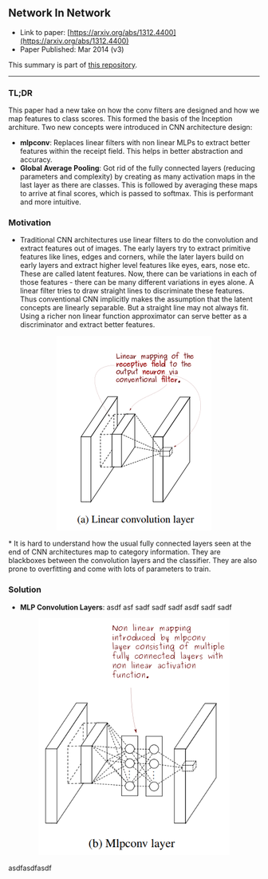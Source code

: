 ## Network In Network

* Link to paper: [https://arxiv.org/abs/1312.4400](https://arxiv.org/abs/1312.4400)
* Paper Published: Mar 2014 (v3)

This summary is part of [this repository](https://github.com/anandsaha/paper.summaries).

----

### TL;DR 
This paper had a new take on how the conv filters are designed and how we map features to class scores. This formed the basis of the Inception architure. Two new concepts were introduced in CNN architecture design:

* **mlpconv**: Replaces linear filters with non linear MLPs to extract better features within the receipt field. This helps in better abstraction and accuracy.
* **Global Average Pooling**: Got rid of the fully connected layers (reducing parameters and complexity) by creating as many activation maps in the last layer as there are classes. This is followed by averaging these maps to arrive at final scores, which is passed to softmax. This is performant and more intuitive.


### Motivation

* Traditional CNN architectures use linear filters to do the convolution and extract features out of images. The early layers try to extract primitive features like lines, edges and corners, while the later layers build on early layers and extract higher level features like eyes, ears, nose etc. These are called latent features. Now, there can be variations in each of those features - there can be many different variations in eyes alone. A linear filter tries to draw straight lines to discriminate these features. Thus conventional CNN implicitly makes the assumption that the latent concepts are linearly separable. But a straight line may not always fit. Using a richer non linear function approximator can serve better as a discriminator and extract better features.

<p align="center">
  <img src="images/Network_In_Network_img1.png">
</p>
* It is hard to understand how the usual fully connected layers seen at the end of CNN architectures map to category information. They are blackboxes between the convolution layers and the classifier. They are also prone to overfitting and come with lots of parameters to train.

### Solution

* **MLP Convolution Layers**:  asdf asf sadf sadf sadf asdf sadf sadf 
<p align="center">
  <img  src="images/Network_In_Network_img2.png">
</p>
 asdfasdfasdf
